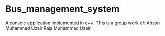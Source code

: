 # Bus_management_system
 A console application implemented in c++.
	This is a group work of:
		Ahson
		Muhammad Uzair
		Raja Muhammad Uzair
